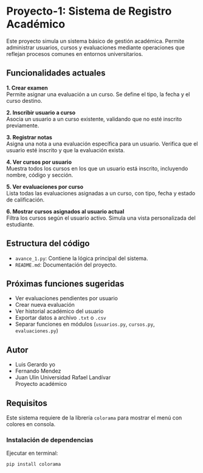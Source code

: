 # Proyecto-1: Sistema de Registro Académico

Este proyecto simula un sistema básico de gestión académica. Permite administrar usuarios, cursos y evaluaciones mediante operaciones que reflejan procesos comunes en entornos universitarios.

## Funcionalidades actuales

**1. Crear examen**  
Permite asignar una evaluación a un curso. Se define el tipo, la fecha y el curso destino.

**2. Inscribir usuario a curso**  
Asocia un usuario a un curso existente, validando que no esté inscrito previamente.

**3. Registrar notas**  
Asigna una nota a una evaluación específica para un usuario. Verifica que el usuario esté inscrito y que la evaluación exista.

**4. Ver cursos por usuario**  
Muestra todos los cursos en los que un usuario está inscrito, incluyendo nombre, código y sección.

**5. Ver evaluaciones por curso**  
Lista todas las evaluaciones asignadas a un curso, con tipo, fecha y estado de calificación.

**6. Mostrar cursos asignados al usuario actual**  
Filtra los cursos según el usuario activo. Simula una vista personalizada del estudiante.

## Estructura del código

- `avance_1.py`: Contiene la lógica principal del sistema.
- `README.md`: Documentación del proyecto.

## Próximas funciones sugeridas

- Ver evaluaciones pendientes por usuario
- Crear nueva evaluación
- Ver historial académico del usuario
- Exportar datos a archivo `.txt` o `.csv`
- Separar funciones en módulos (`usuarios.py`, `cursos.py`, `evaluaciones.py`)

## Autor

- Luis Gerardo yo
- Fernando Mendez
- Juan Ulin
Universidad Rafael Landívar  
Proyecto académico

## Requisitos

Este sistema requiere de la librería `colorama` para mostrar el menú con colores en consola.

### Instalación de dependencias

Ejecutar en terminal:

```bash
pip install colorama
